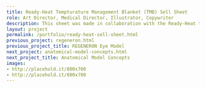 ```yaml
---
title: Ready-Heat Tempturature Management Blanket (TMB) Sell Sheet
role: Art Director, Medical Director, Illustrator, Copywriter
description: This sheet was made in collaboration with the Ready-Heat tradeshow animation **link**. It contains a rendering of the blanket on a figure, an overview of product highlights as well as product specifications for the Temperature Management Blanket Line.
layout: project
permalink: /portfolio/ready-heat-sell-sheet.html
previous_project: regeneron.html
previous_project_title: REGENERON Eye Model
next_project: anatomical-model-concepts.html
next_project_title: Anatomical Model Concepts
images:
- http://placehold.it/800x700
- http://placehold.it/800x700
---
```

